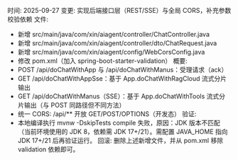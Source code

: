 时间: 2025-09-27
变更: 实现后端接口层（REST/SSE）与全局 CORS，补充参数校验依赖
文件:
- 新增 src/main/java/com/xin/aiagent/controller/ChatController.java
- 新增 src/main/java/com/xin/aiagent/controller/dto/ChatRequest.java
- 新增 src/main/java/com/xin/aiagent/config/WebCorsConfig.java
- 修改 pom.xml（加入 spring-boot-starter-validation）
概要:
- POST /api/doChatWithApp 与 /api/doChatWithManus：受理请求（ack）
- GET /api/doChatWithAppSse：基于 App.doChatWithRagCloud 流式分片输出
- GET /api/doChatWithManus（SSE）：基于 App.doChatWithTools 流式分片输出（与 POST 同路径但不同方法）
- 统一 CORS: /api/** 开放 GET/POST/OPTIONS（开发态）
验证:
- 本地编译执行 mvnw -DskipTests compile 失败，原因：JDK 版本不匹配（当前环境使用的 JDK 8，依赖需 JDK 17+/21）。需配置 JAVA_HOME 指向 JDK 17+/21 后再验证运行。
回滚: 删除上述新增文件，并从 pom.xml 移除 validation 依赖即可。